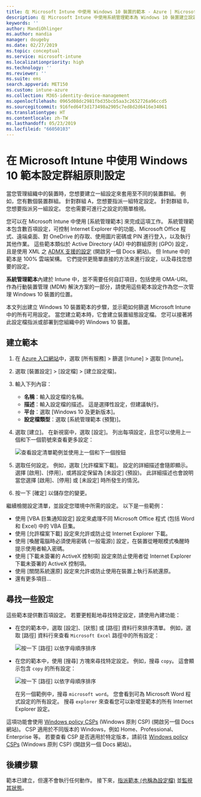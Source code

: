 ```yaml
---
title: 在 Microsoft Intune 中使用 Windows 10 裝置的範本 - Azure | Microsoft Docs
description: 在 Microsoft Intune 中使用系統管理範本為 Windows 10 裝置建立設定群組。 使用裝置組態設定檔中的這些設定，來控制 Office 程式、保護 Internet Explorer 中的功能、控制對 OneDrive 的存取、使用遠端桌面功能、啟用 [自動播放]、設定電源管理設定、使用 HTTP 列印、使用不同的使用者登入選項，以及控制事件記錄檔大小。
keywords: ''
author: MandiOhlinger
ms.author: mandia
manager: dougeby
ms.date: 02/27/2019
ms.topic: conceptual
ms.service: microsoft-intune
ms.localizationpriority: high
ms.technology: ''
ms.reviewer: ''
ms.suite: ems
search.appverid: MET150
ms.custom: intune-azure
ms.collection: M365-identity-device-management
ms.openlocfilehash: 0965d08dc2981fbd35bcb5aa3c2652726a96ccd5
ms.sourcegitcommit: 916fed64f3d173498a2905c7ed8d2d6416e34061
ms.translationtype: HT
ms.contentlocale: zh-TW
ms.lasthandoff: 05/23/2019
ms.locfileid: "66050103"
---
```

# <a name="use-windows-10-templates-to-configure-group-policy-settings-in-microsoft-intune"></a>在 Microsoft Intune 中使用 Windows 10 範本設定群組原則設定

當您管理組織中的裝置時，您想要建立一組設定來套用至不同的裝置群組。 例如，您有數個裝置群組。 針對群組 A，您想要指派一組特定設定。 針對群組 B，您想要指派另一組設定。 您也需要可進行之設定的簡單檢視。

您可以在 Microsoft Intune 中使用 [系統管理範本] 來完成這項工作。 系統管理範本包含數百項設定，可控制 Internet Explorer 中的功能、Microsoft Office 程式、遠端桌面、對 OneDrive 的存取、使用圖片密碼或 PIN 進行登入，以及執行其他作業。 這些範本類似於 Active Directory (AD) 中的群組原則 (GPO) 設定，且是使用 XML 之 [ADMX 支援的設定](https://docs.microsoft.com/windows/client-management/mdm/understanding-admx-backed-policies) (開啟另一個 Docs 網站)。 但 Intune 中的範本是 100% 雲端架構。 它們提供更簡單直接的方法來進行設定，以及尋找您想要的設定。

**系統管理範本**內建於 Intune 中，並不需要任何自訂項目，包括使用 OMA-URI。 作為行動裝置管理 (MDM) 解決方案的一部分，請使用這些範本設定作為您一次管理 Windows 10 裝置的位置。

本文列出建立 Windows 10 裝置範本的步驟，並示範如何篩選 Microsoft Intune 中的所有可用設定。 當您建立範本時，它會建立裝置組態設定檔。 您可以接著將此設定檔指派或部署到您組織中的 Windows 10 裝置。

## <a name="create-a-template"></a>建立範本

1. 在 [Azure 入口網站](https://portal.azure.com)中，選取 [所有服務] > 篩選 [Intune] > 選取 [Intune]。
2. 選取 [裝置設定] > [設定檔] > [建立設定檔]。
3. 輸入下列內容：

    - **名稱**：輸入設定檔的名稱。
    - **描述**：輸入設定檔的描述。 這是選擇性設定，但建議執行。
    - **平台**：選取 [Windows 10 及更新版本]。
    - **設定檔類型**：選取 [系統管理範本 (預覽)]。

4. 選取 [建立]。 在新視窗中，選取 [設定]。 列出每項設定，且您可以使用上一個和下一個箭號來查看更多設定：

    ![查看設定清單範例並使用上一個和下一個按鈕](./media/administrative-templates-windows/sample-settings-list-next-page.png)

5. 選取任何設定。 例如，選取 [允許檔案下載]。 設定的詳細描述會隨即顯示。 選擇 [啟用]、[停用]，或將設定保留為 [未設定] (預設)。 此詳細描述也會說明當您選擇 [啟用]、[停用] 或 [未設定] 時所發生的情況。
6. 按一下 [確定] 以儲存您的變更。

繼續檢閱設定清單，並設定您環境中所需的設定。 以下是一些範例：

- 使用 [VBA 巨集通知設定] 設定來處理不同 Microsoft Office 程式 (包括 Word 和 Excel) 中的 VBA 巨集。
- 使用 [允許檔案下載] 設定來允許或防止從 Internet Explorer 下載。
- 使用 [喚醒電腦時必須使用密碼 (一般電源)] 設定，在裝置從睡眠模式喚醒時提示使用者輸入密碼。
- 使用 [下載未簽署的 ActiveX 控制項] 設定來防止使用者從 Internet Explorer 下載未簽署的 ActiveX 控制項。
- 使用 [關閉系統還原] 設定來允許或防止使用在裝置上執行系統還原。
- 還有更多項目...

## <a name="find-some-settings"></a>尋找一些設定

這些範本提供數百項設定。 若要更輕鬆地尋找特定設定，請使用內建功能：

- 在您的範本中，選取 [設定]、[狀態] 或 [路徑] 資料行來排序清單。 例如，選取 [路徑] 資料行來查看 `Microsoft Excel` 路徑中的所有設定：

  ![按一下 [路徑] 以依字母順序排序](./media/administrative-templates-windows/path-filter-shows-excel-options.png)

- 在您的範本中，使用 [搜尋] 方塊來尋找特定設定。 例如，搜尋 `copy`。 這會顯示包含 `copy` 的所有設定：

  ![按一下 [路徑] 以依字母順序排序](./media/administrative-templates-windows/search-copy-settings.png)

  在另一個範例中，搜尋 `microsoft word`。 您會看到可為 Microsoft Word 程式設定的所有設定。 搜尋 `explorer` 來查看您可以新增至範本的所有 Internet Explorer 設定。

這項功能會使用 [Windows policy CSPs](https://docs.microsoft.com/windows/client-management/mdm/policy-configuration-service-provider#admx-backed-policies) (Windows 原則 CSP) (開啟另一個 Docs 網站)。 CSP 適用於不同版本的 Windows，例如 Home、Professional、Enterprise 等。 若要查看 CSP 是否適用於特定版本，請前往 [Windows policy CSPs](https://docs.microsoft.com/windows/client-management/mdm/policy-configuration-service-provider#admx-backed-policies) (Windows 原則 CSP) (開啟另一個 Docs 網站)。

## <a name="next-steps"></a>後續步驟

範本已建立，但還不會執行任何動作。 接下來，[指派範本 (也稱為設定檔)](device-profile-assign.md) 並[監視其狀態](device-profile-monitor.md)。
